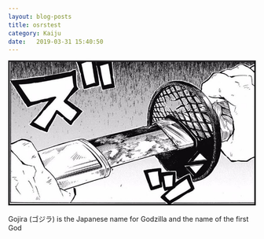 ```yaml
---
layout: blog-posts
title: osrstest
category: Kaiju
date:   2019-03-31 15:40:50
---
```


![outro](/images/banner-base-kny-105-2-min.jpg)

Gojira (ゴジラ) is the Japanese name for Godzilla and the name of the first God